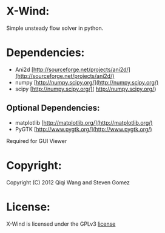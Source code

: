 X-Wind:
======

Simple unsteady flow solver in python.

Dependencies:
============
* Ani2d [http://sourceforge.net/projects/ani2d/](http://sourceforge.net/projects/ani2d/)
* numpy [http://numpy.scipy.org/](http://numpy.scipy.org/)
* scipy [http://numpy.scipy.org/]( http://numpy.scipy.org/)

Optional Dependencies:
---------------------
* matplotlib [http://matplotlib.org/](http://matplotlib.org/) 
* PyGTK  [http://www.pygtk.org/](http://www.pygtk.org/)

Required for GUI Viewer

Copyright:
=========
Copyright (C) 2012 Qiqi Wang and Steven Gomez



License:
=======

X-Wind is licensed under the GPLv3 [license ](http://www.gnu.org/licenses/gpl-3.0.txt)